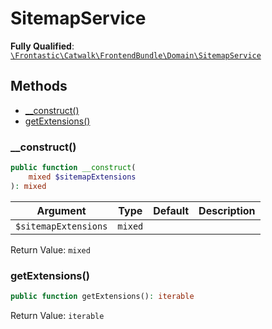 #  SitemapService

**Fully Qualified**: [`\Frontastic\Catwalk\FrontendBundle\Domain\SitemapService`](../../../../src/php/FrontendBundle/Domain/SitemapService.php)

## Methods

* [__construct()](#__construct)
* [getExtensions()](#getextensions)

### __construct()

```php
public function __construct(
    mixed $sitemapExtensions
): mixed
```

Argument|Type|Default|Description
--------|----|-------|-----------
`$sitemapExtensions`|`mixed`||

Return Value: `mixed`

### getExtensions()

```php
public function getExtensions(): iterable
```

Return Value: `iterable`

